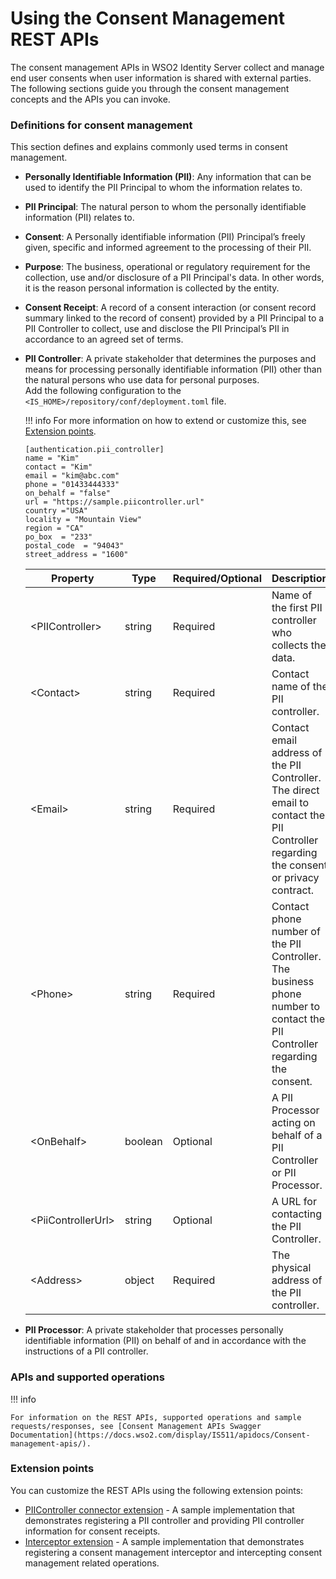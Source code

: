 # Using the Consent Management REST APIs

The consent management APIs in WSO2 Identity Server collect and manage
end user consents when user information is shared with external parties.
The following sections guide you through the consent management concepts
and the APIs you can invoke.

### Definitions for consent management

This section defines and explains commonly used terms in consent
management.

-   **Personally Identifiable Information (PII)**: Any information that can be used to identify the PII Principal to whom the information relates to.
-   **PII Principal**: The natural person to whom the personally identifiable information (PII) relates to.
-   **Consent**: A Personally identifiable information (PII) Principal’s freely
    given, specific and informed agreement to the processing of their
    PII.
-   **Purpose**: The business, operational or regulatory requirement for the
    collection, use and/or disclosure of a PII Principal's data. In
    other words, it is the reason personal information is collected by
    the entity.
-   **Consent Receipt**: A record of a consent interaction (or consent record summary
    linked to the record of consent) provided by a PII Principal to a
    PII Controller to collect, use and disclose the PII Principal’s PII
    in accordance to an agreed set of terms.
-   **PII Controller**: A private stakeholder that determines the purposes and means for
    processing personally identifiable information (PII) other than the
    natural persons who use data for personal purposes.  
Add the following configuration to the `<IS_HOME>/repository/conf/deployment.toml` file.

    !!! info 
        For more information on how to extend or customize this, see
        [Extension points](#extension-points).

    ``` 
    [authentication.pii_controller]
    name = "Kim"
    contact = "Kim"
    email = "kim@abc.com"
    phone = "01433444333"
    on_behalf = "false"
    url = "https://sample.piicontroller.url"
    country ="USA"
    locality = "Mountain View"
    region = "CA"
    po_box  = "233"
    postal_code  = "94043"
    street_address = "1600"
    ```
            
    | Property             | Type    | Required/Optional | Description                                                                                                                            |
    |----------------------|---------|-------------------|----------------------------------------------------------------------------------------------------------------------------------------|
    | <PIIController\>    | string  | Required          | Name of the first PII controller who collects the data.                                                                                |
    | <Contact\>          | string  | Required          | Contact name of the PII controller.                                                                                                    |
    | <Email\>            | string  | Required          | Contact email address of the PII Controller. The direct email to contact the PII Controller regarding the consent or privacy contract. |
    | <Phone\>            | string  | Required          | Contact phone number of the PII Controller. The business phone number to contact the PII Controller regarding the consent.             |
    | <OnBehalf\>         | boolean | Optional          | A PII Processor acting on behalf of a PII Controller or PII Processor.                                                                 |
    | <PiiControllerUrl\> | string  | Optional          | A URL for contacting the PII Controller.                                                                                               |
    | <Address\>          | object  | Required          | The physical address of the PII controller.                                                                                            |

-   **PII Processor**: A private stakeholder that processes personally identifiable
    information (PII) on behalf of and in accordance with the
    instructions of a PII controller.

### APIs and supported operations

!!! info
    
    For information on the REST APIs, supported operations and sample requests/responses, see [Consent Management APIs Swagger Documentation](https://docs.wso2.com/display/IS511/apidocs/Consent-management-apis/).
    

### Extension points

You can customize the REST APIs using the following extension points:

-   [PIIController connector extension](https://github.com/wso2/samples-is/tree/product-is3289/consent-mgt/piicontroller/org.wso2.carbon.identity.piicontroller) -
    A sample implementation that demonstrates registering a PII
    controller and providing PII controller information for consent
    receipts.  
-   [Interceptor extension](https://github.com/wso2/samples-is/tree/product-is3289/consent-mgt/interceptor) -
    A sample implementation that demonstrates registering a consent
    management interceptor and intercepting consent management related
    operations.
